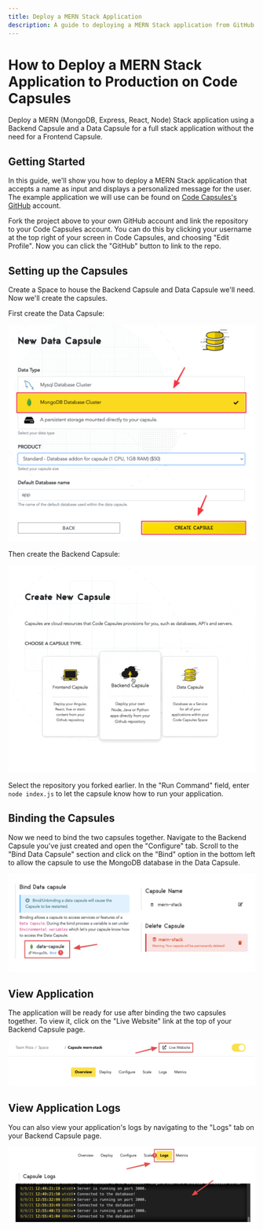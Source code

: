 ```yaml
---
title: Deploy a MERN Stack Application
description: A guide to deploying a MERN Stack application from GitHub.
---
```


# How to Deploy a MERN Stack Application to Production on Code Capsules

Deploy a MERN (MongoDB, Express, React, Node) Stack application using a Backend Capsule and a Data Capsule for a full stack application without the need for a Frontend Capsule.

## Getting Started

In this guide, we'll show you how to deploy a MERN Stack application that accepts a name as input and displays a personalized message for the user. The example application we will use can be found on [Code Capsules's GitHub](https://github.com/codecapsules-io/mern-stack) account.

Fork the project above to your own GitHub account and link the repository to your Code Capsules account. You can do this by clicking your username at the top right of your screen in Code Capsules, and choosing "Edit Profile". Now you can click the "GitHub" button to link to the repo. 

## Setting up the Capsules

Create a Space to house the Backend Capsule and Data Capsule we'll need. Now we'll create the capsules.

First create the Data Capsule:

![MongoDB Database Cluster](../assets/reference/mongodb-database-cluster.png)

Then create the Backend Capsule:  

![Create Backend Capsule](../assets/deployment/mern/creating-backend-mern.gif)

Select the repository you forked earlier. In the "Run Command" field, enter `node index.js` to let the capsule know how to run your application.

## Binding the Capsules

Now we need to bind the two capsules together. Navigate to the Backend Capsule you've just created and open the "Configure" tab. Scroll to the "Bind Data Capsule" section and click on the "Bind" option in the bottom left to allow the capsule to use the MongoDB database in the Data Capsule. 

![Bind MERN Capsules](../assets/deployment/mern/bind-mern-capsules.png)

## View Application

The application will be ready for use after binding the two capsules together. To view it, click on the "Live Website" link at the top of your Backend Capsule page.

![Live Website Link](../assets/deployment/mern/live-website-link.png)

## View Application Logs

You can also view your application's logs by navigating to the "Logs" tab on your Backend Capsule page.

![Application Logs](../assets/deployment/mern/application-logs.png)
